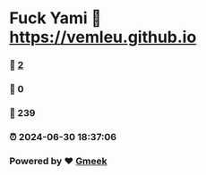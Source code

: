 # Fuck Yami :link: https://vemleu.github.io 
### :page_facing_up: [2](https://vemleu.github.io/tag.html) 
### :speech_balloon: 0 
### :hibiscus: 239 
### :alarm_clock: 2024-06-30 18:37:06 
### Powered by :heart: [Gmeek](https://github.com/Meekdai/Gmeek)
